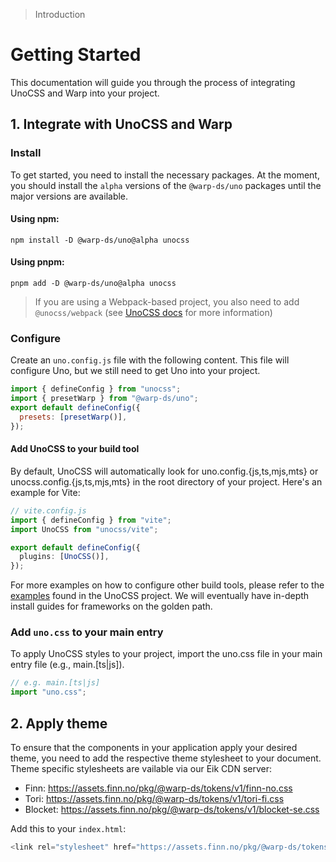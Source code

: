 > Introduction

# Getting Started

This documentation will guide you through the process of integrating UnoCSS and Warp into your project.

## 1. Integrate with UnoCSS and Warp

### Install

To get started, you need to install the necessary packages. At the moment, you should install the `alpha` versions of the `@warp-ds/uno` packages until the major versions are available.

#### Using npm:

```shell
npm install -D @warp-ds/uno@alpha unocss
```

#### Using pnpm:

```shell
pnpm add -D @warp-ds/uno@alpha unocss
```

> If you are using a Webpack-based project, you also need to add `@unocss/webpack` (see [UnoCSS docs](https://unocss.dev/integrations/webpack) for more information)

### Configure

Create an `uno.config.js` file with the following content. This file will configure Uno, but we still need to get Uno into your project.

```js
import { defineConfig } from "unocss";
import { presetWarp } from "@warp-ds/uno";
export default defineConfig({
  presets: [presetWarp()],
});
```

#### Add UnoCSS to your build tool

By default, UnoCSS will automatically look for uno.config.{js,ts,mjs,mts} or unocss.config.{js,ts,mjs,mts} in the root directory of your project. Here's an example for Vite:

```ts
// vite.config.js
import { defineConfig } from "vite";
import UnoCSS from "unocss/vite";

export default defineConfig({
  plugins: [UnoCSS()],
});
```

For more examples on how to configure other build tools, please refer to the [examples](https://github.com/unocss/unocss/tree/main/examples) found in the UnoCSS project. We will eventually have in-depth install guides for frameworks on the golden path.

### Add `uno.css` to your main entry

To apply UnoCSS styles to your project, import the uno.css file in your main entry file (e.g., main.[ts|js]).

```js
// e.g. main.[ts|js]
import "uno.css";
```

## 2. Apply theme

To ensure that the components in your application apply your desired theme, you need to add the respective theme stylesheet to your document. Theme specific stylesheets are vailable via our Eik CDN server:

- Finn: https://assets.finn.no/pkg/@warp-ds/tokens/v1/finn-no.css
- Tori: https://assets.finn.no/pkg/@warp-ds/tokens/v1/tori-fi.css
- Blocket: https://assets.finn.no/pkg/@warp-ds/tokens/v1/blocket-se.css

Add this to your `index.html`:

```js
<link rel="stylesheet" href="https://assets.finn.no/pkg/@warp-ds/tokens/v1/finn-no.css">
```
